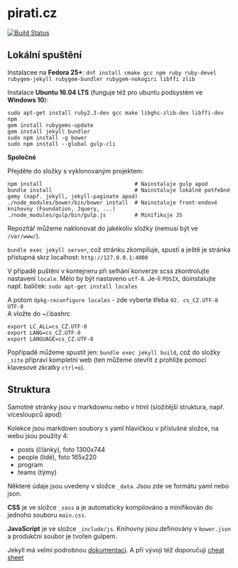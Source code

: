 # pirati.cz

[![Build Status](https://api.travis-ci.org/pirati-web/pirati.cz.svg?branch=gh-pages)](https://travis-ci.org/pirati-web/pirati.cz)

## Lokální spuštění

Instalacee na **Fedora 25+**: `dnf install cmake gcc npm ruby ruby-devel rubygem-jekyll rubygem-bundler rubygem-nokogiri libffi zlib`

Instalace **Ubuntu 16.04 LTS** (funguje též pro ubuntu podsystém ve **Windows 10**):

```
sudo apt-get install ruby2.3-dev gcc make libghc-zlib-dev libffi-dev npm
gem install rubygems-update
gem install jekyll bundler
sudo npm install -g bower
sudo npm install --global gulp-cli
```

**Společné**

Přejděte do složky s vyklonovaným projektem:

```
npm install                             # Nainstaluje gulp apod
bundle install                          # Nainstaluje lokálně potřebné gemy (např. jekyll, jekyll-paginate apod)
./node_modules/bower/bin/bower install  # Nainstaluje front-endové knihovny (Foundation, Jquery, ...)
./node_modules/gulp/bin/gulp.js         # Minifikuje JS 
```

Repozitář můžeme naklonovat do jakékoliv složky (nemusí být ve `/var/www/`).

`bundle exec jekyll server`, což stránku zkompiluje, spustí a ještě je stránka přístupná skrz localhost: `http://127.0.0.1:4000`

V případě puštění v kontejneru při selhání konverze scss zkontrolujte nastavení `locale`. Mělo by být nastaveno `utf-8`.
Je-li `POSIX`, doinstalujte např. balíček:
`sudo apt-get install locales`

A potom `dpkg-reconfigure locales` - zde vyberte třeba `92. cs_CZ.UTF-8 UTF-8`  
A vložte do ~/.bashrc
```
export LC_ALL=cs_CZ.UTF-8
export LANG=cs_CZ.UTF-8
export LANGUAGE=cs_CZ.UTF-8
```

Popřípadě můžeme spustit jen: `bundle exec jekyll build`, což do složky `_site` připraví kompletní web (ten můžeme otevřít z prohlíže pomocí klavesové zkratky `ctrl+o`).


## Struktura

Samotné stránky jsou v markdownu nebo v html (složitější struktura, např. vícesloupců apod)

Kolekce jsou markdown soubory s yaml hlavičkou v příslušné složce, na webu jsou použity 4:

- posts (články), foto 1300x744
- people (lidé), foto 165x220
- program
- teams (týmy)

Některé údaje jsou uvedeny v složce `_data`. Jsou zde ve formátu yaml nebo json.

**CSS** je ve složce `_sass` a je automaticky kompilováno a minifikován do jednoho souboru `main.css`.

**JavaScript** je ve složce `_include/js`. Knihovny jsou definovány v `bower.json` a produkční soubor je tvořen gulpem.

Jekyll má velmi podrobnou [dokumentaci](http://jekyllrb.com/docs/home/). A při vývoji též doporučuji [cheat sheet](http://jekyll.tips/jekyll-cheat-sheet/)
